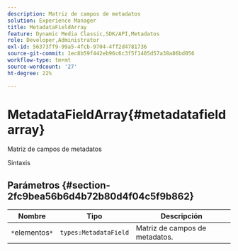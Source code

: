 ```yaml
---
description: Matriz de campos de metadatos
solution: Experience Manager
title: MetadataFieldArray
feature: Dynamic Media Classic,SDK/API,Metadatos
role: Developer,Administrator
exl-id: 56373ff9-99a5-4fcb-9704-4ff2d4781736
source-git-commit: 1ec8b59f442eb96c6c3f5f1405d57a38a86bd056
workflow-type: tm+mt
source-wordcount: '27'
ht-degree: 22%

---
```


# MetadataFieldArray{#metadatafieldarray}

Matriz de campos de metadatos

Sintaxis

## Parámetros {#section-2fc9bea56b6d4b72b80d4f04c5f9b862}

| Nombre | Tipo | Descripción |
|---|---|---|
| `*`elementos`*` | `types:MetadataField` | Matriz de campos de metadatos. |
